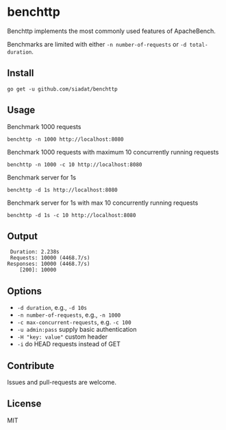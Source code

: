 # benchttp

Benchttp implements the most commonly used features of ApacheBench.

Benchmarks are limited with either `-n number-of-requests` or `-d total-duration`.

## Install

    go get -u github.com/siadat/benchttp

## Usage

Benchmark 1000 requests

    benchttp -n 1000 http://localhost:8080

Benchmark 1000 requests with maximum 10 concurrently running requests

    benchttp -n 1000 -c 10 http://localhost:8080

Benchmark server for 1s

    benchttp -d 1s http://localhost:8080

Benchmark server for 1s with max 10 concurrently running requests

    benchttp -d 1s -c 10 http://localhost:8080

## Output

     Duration: 2.238s
     Requests: 10000 (4468.7/s)
    Responses: 10000 (4468.7/s)
        [200]: 10000

## Options

* `-d duration`, e.g., `-d 10s`
* `-n number-of-requests`, e.g., `-n 1000`
* `-c max-concurrent-requests`, e.g. `-c 100`
* `-u admin:pass` supply basic authentication
* `-H "key: value"` custom header
* `-i` do HEAD requests instead of GET

## Contribute

Issues and pull-requests are welcome.

## License

MIT
